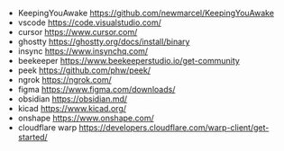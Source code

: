 - KeepingYouAwake   https://github.com/newmarcel/KeepingYouAwake
- vscode            https://code.visualstudio.com/
- cursor            https://www.cursor.com/
- ghostty           https://ghostty.org/docs/install/binary
- insync	        https://www.insynchq.com/
- beekeeper         https://www.beekeeperstudio.io/get-community
- peek	            https://github.com/phw/peek/
- ngrok	            https://ngrok.com/
- figma	            https://www.figma.com/downloads/
- obsidian	        https://obsidian.md/
- kicad	            https://www.kicad.org/
- onshape           https://www.onshape.com/
- cloudflare warp	https://developers.cloudflare.com/warp-client/get-started/
